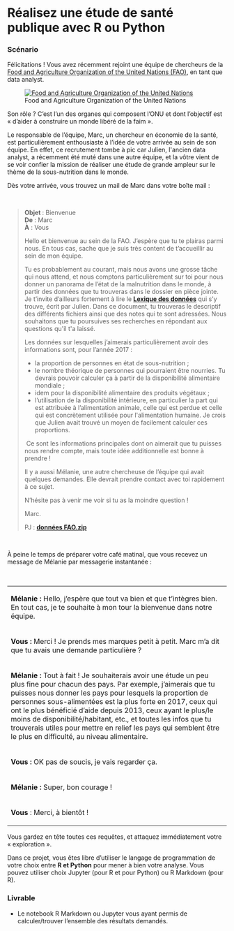 <h1>Réalisez une étude de santé publique avec R ou Python</h1>
<h3>Scénario</h3>
<p>Félicitations&nbsp;! Vous avez récemment rejoint une équipe de chercheurs de la <a href="http://www.fao.org/home/fr/">Food and Agriculture Organization of the United Nations (FAO)</a>, en tant que data analyst.</p>
<figure><a href="https://user.oc-static.com/upload/2020/11/23/16061289311922_Capture%20d%E2%80%99e%CC%81cran%202020-11-23%20a%CC%80%2011.06.07.png" class="oc-imageLink oc-imageLink--disabled"><img src="https://user.oc-static.com/upload/2020/11/23/16061289311922_Capture%20d%E2%80%99e%CC%81cran%202020-11-23%20a%CC%80%2011.06.07.png" alt="Food and Agriculture Organization of the United Nations"></a>
<figcaption>Food and Agriculture Organization of the United Nations</figcaption>
</figure>
<p>Son rôle&nbsp;? C’est l’un des organes qui composent l’ONU et dont l’objectif est «&nbsp;d’aider à construire un monde libéré de la faim&nbsp;».&nbsp;</p>
<p>Le responsable de l’équipe, Marc, un chercheur en économie de la santé, est particulièrement enthousiaste à l’idée de votre arrivée au sein de son équipe. En effet, ce recrutement tombe à pic car Julien, l'ancien data analyst, a récemment été muté dans une autre équipe, et la vôtre vient de se voir confier la mission de réaliser une étude de grande ampleur sur le thème de la sous-nutrition dans le monde.</p>
<p>Dès votre arrivée, vous trouvez un mail de Marc dans votre boîte mail&nbsp;:</p>
<p>&nbsp;</p>
<blockquote>
<p><strong>Objet&nbsp;</strong>: Bienvenue<br><strong>De</strong>&nbsp;: Marc<br><strong>À</strong>&nbsp;: Vous</p>
<p>Hello et bienvenue au sein de la FAO. J’espère que tu te plairas parmi nous. En tous cas, sache que je suis très content de t’accueillir au sein de mon équipe.</p>
<p>Tu es probablement au courant, mais nous avons une grosse tâche qui nous attend, et nous comptons particulièrement sur toi pour nous donner un panorama de l’état de la malnutrition dans le monde, à partir des données que tu trouveras dans le dossier en pièce jointe. Je t’invite d’ailleurs fortement à lire le <a href="https://s3.eu-west-1.amazonaws.com/course.oc-static.com/projects/DAN_V2_P4/Lexique+des+donne%CC%81es.pdf"><strong>Lexique des données</strong></a> qui s’y trouve, écrit par Julien. Dans ce document, tu trouveras le descriptif des différents fichiers ainsi que des notes qui te sont adressées. Nous souhaitons que tu poursuives ses recherches en répondant aux questions qu'il t'a laissé.</p>
<p>Les données sur lesquelles j’aimerais particulièrement avoir des informations sont, pour l’année 2017 :</p>
<ul>
<li>la proportion de personnes en état de sous-nutrition ;</li>
<li>le nombre théorique de personnes qui pourraient être nourries. Tu devrais pouvoir calculer ça à partir de la disponibilité alimentaire mondiale ;</li>
<li>idem pour la disponibilité alimentaire des produits végétaux ;</li>
<li>l’utilisation de la disponibilité intérieure, en particulier la part qui est attribuée à l’alimentation animale, celle qui est perdue et celle qui est concrètement utilisée pour l'alimentation humaine. Je crois que Julien avait trouvé un moyen de facilement calculer ces proportions.</li>
</ul>
<p>&nbsp;Ce sont les informations principales dont on aimerait que tu puisses nous rendre compte, mais toute idée additionnelle est bonne à prendre&nbsp;!&nbsp;</p>
<p>Il y a aussi Mélanie, une autre chercheuse de l’équipe qui avait quelques demandes. Elle devrait prendre contact avec toi rapidement à ce sujet.</p>
<p>N’hésite pas à venir me voir si tu as la moindre question&nbsp;!</p>
<p>Marc.</p>
<p>PJ&nbsp;:&nbsp;<a href="https://s3-eu-west-1.amazonaws.com/static.oc-static.com/prod/courses/files/parcours-data-analyst/DAN-P4-FAO.zip"><strong>données FAO.zip</strong></a>&nbsp;</p>
</blockquote>
<p>&nbsp;</p>
<p>À peine le temps de préparer votre café matinal, que vous recevez un message de Mélanie par messagerie instantanée&nbsp;:</p>
<p>&nbsp;</p>
<div class="oc-tableContainer"><table>
<tbody>
<tr>
<td>
<p><strong>Mélanie : </strong>Hello, j’espère que tout va bien et que t’intègres bien. En tout cas, je te souhaite à mon tour la bienvenue dans notre équipe.</p>
</td>
</tr>
<tr>
<td>
<p><strong>Vous :&nbsp;</strong>Merci&nbsp;! Je prends mes marques petit à petit. Marc m’a dit que tu avais une demande particulière&nbsp;?</p>
</td>
</tr>
<tr>
<td>
<p><strong>Mélanie :&nbsp;</strong>Tout à fait&nbsp;! Je souhaiterais avoir une étude un peu plus fine pour chacun des pays. Par exemple, j’aimerais que tu puisses nous donner les pays pour lesquels la proportion de personnes sous-alimentées est la plus forte en 2017, ceux qui ont le plus bénéficié d’aide depuis 2013, ceux ayant le plus/le moins de disponibilité/habitant, etc., et toutes les infos que tu trouverais utiles pour mettre en relief les pays qui semblent être le plus en difficulté, au niveau alimentaire.</p>
</td>
</tr>
<tr>
<td>
<p><strong>Vous :&nbsp;</strong>OK pas de soucis, je vais regarder ça.</p>
</td>
</tr>
<tr>
<td>
<p><strong>Mélanie :&nbsp;</strong>Super, bon courage !</p>
</td>
</tr>
<tr>
<td>
<p><strong>Vous</strong> :&nbsp;Merci, à bientôt !</p>
</td>
</tr>
</tbody>
</table></div>
<p>Vous gardez en tête toutes ces requêtes, et attaquez immédiatement votre «&nbsp;exploration&nbsp;».</p>
<aside data-claire-semantic="information">
<p>Dans ce projet, vous êtes libre d’utiliser le langage de programmation de votre choix entre <strong>R et Python</strong> pour mener à bien votre analyse. Vous pouvez utiliser choix Jupyter (pour R et pour Python) ou R Markdown (pour R).</p>
</aside>
<h3>Livrable</h3>
<ul>
<li>Le notebook R Markdown ou Jupyter vous ayant permis de calculer/trouver l’ensemble des résultats demandés.</li>
</ul>

